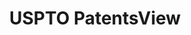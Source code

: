 ---
layout: default
bigquery: https://console.cloud.google.com/bigquery?p=patents-public-data&d=patentsview&page=dataset
citation: Attribution should be given to PatentsView for use, distribution, or derivative
  works.
code: https://github.com/CSSIP-AIR/PatentsView-Code-Snippets/
contributors: USPTO
cost: None
description: 'PatentsView includes US patent data including raw data (summaries, applications,
  pregrant applications), disambugations of inventors and assignees, and inventor
  gender estimates.  Also foreign priority data, # of figures and sheets, and government
  interest statements.'
documentation: https://patentsview.org/query/builder-faqs
last_edit: 04/07/2022, 11:52:49
location: https://patentsview.org/
maintained_by: USPTO
record_creation_timestamp: 12/2/2020 17:20:46
schema_fields:
- subclass
- name_first
- section
- citation_id
- county_fips
- level_two
- classification_status
- classification_value
- latitude
- subgroup
- disamb_inventor_id_20190820
- f371_date
- applicant_type
- disamb_assignee_id_20200630
- action_date
- id
- field_id
- disclaimer_date
- disamb_inventor_id_20190312
- disamb_inventor_id_20200630
- subsection_id
- doctype
- subgroup_id
- latlong
- lawyer_id
- main_group
- f102_date
- ipc_class
- variety
- doc_type
- kind
- rawinventor_id
- reldocno
- disamb_inventor_id_20201229
- classification_data_source
- sector_title
- assignee_id
- group
- rawassignee_id
- disamb_inventor_id_20171226
- disamb_inventor_id_20200331
- withdrawn
- abstract
- num_sheets
- contract_award_number
- filename
- role
- ipc_version_indicator
- num_claims
- disamb_assignee_id_20191231
- rel_id
- disamb_inventor_id_20191231
- disamb_inventor_id_20180528
- sequence
- subclass_id
- latin_name
- text
- series_code
- disamb_assignee_id_20190312
- field_title
- subcategory_id
- disamb_inventor_id_20170307
- rule_47
- state
- longitude
- name_last
- city
- state_fips
- male
- classification_level
- organization
- section_id
- male_flag
- county
- dependent
- publication_number
- disamb_assignee_id_20181127
- disamb_inventor_id_20191008
- disamb_assignee_id_20191008
- title
- date
- location_id
- application_id
- level_three
- name
- gi_statement
- _371_date
- level_one
- inventor_id
- term_extension
- relkind
- num
- fname
- disamb_assignee_id_20190820
- category_id
- _102_date
- number
- category
- num_figures
- status
- lapse_of_patent
- length
- term_disclaimer
- country
- exemplary
- symbol_position
- type
- deceased
- uuid
- country_transformed
- disamb_inventor_id_20200929
- disamb_inventor_id_20170808
- lname
- attribution_status
- patent_id
- disamb_assignee_id_20200331
- disamb_assignee_id_20200929
- rawlocation_id
- organization_id
- disamb_inventor_id_20171003
- mainclass_id
- designation
- group_id
- term_grant
- disamb_inventor_id_20181127
shortname: patentsview
tags:
- disambiguation
- United States
- gender
terms_of_use: Creative Commons Attribution 4.0 International License.
timeframe: 1963-1999
title: USPTO PatentsView
uuid: cf1780b1-e265-4e49-8d1d-83b9cfe0fd9a
---